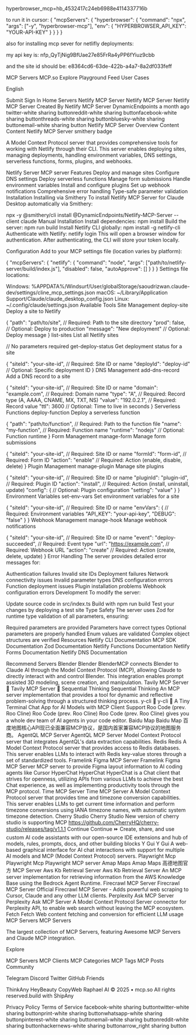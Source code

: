 hyperbrowser_mcp=hb_4532417c24eb6988e4114337716b

to run it in cursor:
{
  "mcpServers": {
    "hyperbrowser": {
      "command": "npx",
      "args": ["-y", "hyperbrowser-mcp"],
      "env": {
        "HYPERBROWSER_API_KEY": "YOUR-API-KEY"
      }
    }
  }
}



also for installing mcp sever for netlifly deployments:


my api key is: nfp_QyTjNig9BfUae27e85FrRa4yPP6fYiuz9cbb

and the site id should be: e8364cd6-63de-422b-a4a7-8a2df033feff

MCP Servers
MCP.so
Explore
Playground
Feed
User Cases

English


Submit
Sign In
Home
Servers
Netlify MCP Server
Netlify MCP Server
Netlify MCP Server
Created By
Netlify MCP Server
DynamicEndpoints
a month ago
twitter-white sharing buttonreddit-white sharing buttonfacebook-white sharing buttonthreads-white sharing buttonbluesky-white sharing buttonemail-white sharing button
Netlify MCP Server
Overview
Content
Content
Netlify MCP Server
smithery badge

A Model Context Protocol server that provides comprehensive tools for working with Netlify through their CLI. This server enables deploying sites, managing deployments, handling environment variables, DNS settings, serverless functions, forms, plugins, and webhooks.

Netlify Server MCP server
Features
Deploy and manage sites
Configure DNS settings
Deploy serverless functions
Manage form submissions
Handle environment variables
Install and configure plugins
Set up webhook notifications
Comprehensive error handling
Type-safe parameter validation
Installation
Installing via Smithery
To install Netlify MCP Server for Claude Desktop automatically via Smithery:

npx -y @smithery/cli install @DynamicEndpoints/Netlify-MCP-Server --client claude
Manual Installation
Install dependencies:
npm install
Build the server:
npm run build
Install Netlify CLI globally:
npm install -g netlify-cli
Authenticate with Netlify:
netlify login
This will open a browser window for authentication. After authenticating, the CLI will store your token locally.

Configuration
Add to your MCP settings file (location varies by platform):

{
  "mcpServers": {
    "netlify": {
      "command": "node",
      "args": ["path/to/netlify-server/build/index.js"],
      "disabled": false,
      "autoApprove": []
    }
  }
}
Settings file locations:

Windows: %APPDATA%/Windsurf/User/globalStorage/saoudrizwan.claude-dev/settings/cline_mcp_settings.json
macOS: ~/Library/Application Support/Claude/claude_desktop_config.json
Linux: ~/.config/claude/settings.json
Available Tools
Site Management
deploy-site
Deploy a site to Netlify

{
  "path": "path/to/site",        // Required: Path to the site directory
  "prod": false,                 // Optional: Deploy to production
  "message": "New deployment"    // Optional: Deploy message
}
list-sites
List all Netlify sites

// No parameters required
get-deploy-status
Get deployment status for a site

{
  "siteId": "your-site-id",     // Required: Site ID or name
  "deployId": "deploy-id"       // Optional: Specific deployment ID
}
DNS Management
add-dns-record
Add a DNS record to a site

{
  "siteId": "your-site-id",     // Required: Site ID or name
  "domain": "example.com",      // Required: Domain name
  "type": "A",                  // Required: Record type (A, AAAA, CNAME, MX, TXT, NS)
  "value": "192.0.2.1",        // Required: Record value
  "ttl": 3600                  // Optional: Time to live in seconds
}
Serverless Functions
deploy-function
Deploy a serverless function

{
  "path": "path/to/function",   // Required: Path to the function file
  "name": "my-function",        // Required: Function name
  "runtime": "nodejs"           // Optional: Function runtime
}
Form Management
manage-form
Manage form submissions

{
  "siteId": "your-site-id",     // Required: Site ID or name
  "formId": "form-id",          // Required: Form ID
  "action": "enable"            // Required: Action (enable, disable, delete)
}
Plugin Management
manage-plugin
Manage site plugins

{
  "siteId": "your-site-id",     // Required: Site ID or name
  "pluginId": "plugin-id",      // Required: Plugin ID
  "action": "install",          // Required: Action (install, uninstall, update)
  "config": {                   // Optional: Plugin configuration
    "setting": "value"
  }
}
Environment Variables
set-env-vars
Set environment variables for a site

{
  "siteId": "your-site-id",     // Required: Site ID or name
  "envVars": {                  // Required: Environment variables
    "API_KEY": "your-api-key",
    "DEBUG": "false"
  }
}
Webhook Management
manage-hook
Manage webhook notifications

{
  "siteId": "your-site-id",     // Required: Site ID or name
  "event": "deploy-succeeded",  // Required: Event type
  "url": "https://example.com", // Required: Webhook URL
  "action": "create"            // Required: Action (create, delete, update)
}
Error Handling
The server provides detailed error messages for:

Authentication failures
Invalid site IDs
Deployment failures
Network connectivity issues
Invalid parameter types
DNS configuration errors
Function deployment issues
Plugin installation problems
Webhook configuration errors
Development
To modify the server:

Update source code in src/index.ts
Build with npm run build
Test your changes by deploying a test site
Type Safety
The server uses Zod for runtime type validation of all parameters, ensuring:

Required parameters are provided
Parameters have correct types
Optional parameters are properly handled
Enum values are validated
Complex object structures are verified
Resources
Netlify CLI Documentation
MCP SDK Documentation
Zod Documentation
Netlify Functions Documentation
Netlify Forms Documentation
Netlify DNS Documentation

Recommend Servers
Blender
Blender
BlenderMCP connects Blender to Claude AI through the Model Context Protocol (MCP), allowing Claude to directly interact with and control Blender. This integration enables prompt assisted 3D modeling, scene creation, and manipulation.
Tavily MCP Server 🚀
Tavily MCP Server 🚀
Sequential Thinking
Sequential Thinking
An MCP server implementation that provides a tool for dynamic and reflective problem-solving through a structured thinking process.
y-cli 🚀
y-cli 🚀
A Tiny Terminal Chat App for AI Models with MCP Client Support
Roo Code (prev. Roo Cline)
Roo Code (prev. Roo Cline)
Roo Code (prev. Roo Cline) gives you a whole dev team of AI agents in your code editor.
Baidu Map
Baidu Map
百度地图核心API现已全面兼容MCP协议，是国内首家兼容MCP协议的地图服务商。
AgentQL MCP Server
AgentQL MCP Server
Model Context Protocol server that integrates AgentQL's data extraction capabilities.
Redis
Redis
A Model Context Protocol server that provides access to Redis databases. This server enables LLMs to interact with Redis key-value stores through a set of standardized tools.
Framelink Figma MCP Server
Framelink Figma MCP Server
MCP server to provide Figma layout information to AI coding agents like Cursor
HyperChat
HyperChat
HyperChat is a Chat client that strives for openness, utilizing APIs from various LLMs to achieve the best Chat experience, as well as implementing productivity tools through the MCP protocol.
Time MCP Server
Time MCP Server
A Model Context Protocol server that provides time and timezone conversion capabilities. This server enables LLMs to get current time information and perform timezone conversions using IANA timezone names, with automatic system timezone detection.
Cherry Studio
Cherry Studio
New version of cherry studio is supporting MCP https://github.com/CherryHQ/cherry-studio/releases/tag/v1.1.1
Continue
Continue
⏩ Create, share, and use custom AI code assistants with our open-source IDE extensions and hub of models, rules, prompts, docs, and other building blocks
Y Gui
Y Gui
A web-based graphical interface for AI chat interactions with support for multiple AI models and MCP (Model Context Protocol) servers.
Playwright Mcp
Playwright Mcp
Playwright MCP server
Amap Maps
Amap Maps
高德地图官方 MCP Server
Aws Kb Retrieval Server
Aws Kb Retrieval Server
An MCP server implementation for retrieving information from the AWS Knowledge Base using the Bedrock Agent Runtime.
Firecrawl MCP Server
Firecrawl MCP Server
Official Firecrawl MCP Server - Adds powerful web scraping to Cursor, Claude and any other LLM clients.
Perplexity Ask MCP Server
Perplexity Ask MCP Server
A Model Context Protocol Server connector for Perplexity API, to enable web search without leaving the MCP ecosystem.
Fetch
Fetch
Web content fetching and conversion for efficient LLM usage
MCP Servers
MCP Servers

The largest collection of MCP Servers, featuring Awesome MCP Servers and Claude MCP integration.

Explore

MCP Servers
MCP Clients
MCP Categories
MCP Tags
MCP Posts
Community

Telegram
Discord
Twitter
GitHub
Friends

ThinkAny
HeyBeauty
CopyWeb
Raphael AI
© 2025 • mcp.so All rights reserved.build with ShipAny

Privacy Policy
Terms of Service
facebook-white sharing buttontwitter-white sharing buttonprint-white sharing buttonwhatsapp-white sharing buttonpinterest-white sharing buttonemail-white sharing buttonreddit-white sharing buttonhackernews-white sharing buttonarrow_right sharing button